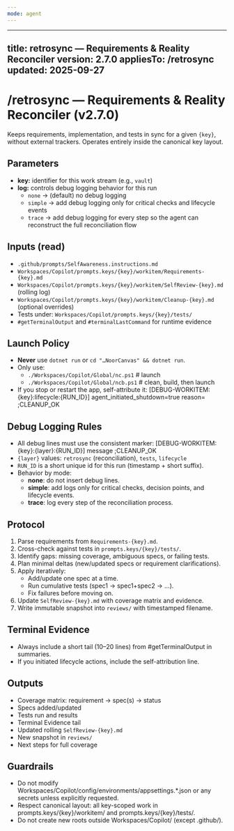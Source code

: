 ```yaml
---
mode: agent
---
```

---
title: retrosync — Requirements & Reality Reconciler
version: 2.7.0
appliesTo: /retrosync
updated: 2025-09-27
---
# /retrosync — Requirements & Reality Reconciler (v2.7.0)

Keeps requirements, implementation, and tests in sync for a given `{key}`, without external trackers. Operates entirely inside the canonical key layout.

## Parameters
- **key:** identifier for this work stream (e.g., `vault`)
- **log:** controls debug logging behavior for this run
  - `none`   → (default) no debug logging
  - `simple` → add debug logging only for critical checks and lifecycle events
  - `trace`  → add debug logging for every step so the agent can reconstruct the full reconciliation flow

## Inputs (read)
- `.github/prompts/SelfAwareness.instructions.md`
- `Workspaces/Copilot/prompts.keys/{key}/workitem/Requirements-{key}.md`
- `Workspaces/Copilot/prompts.keys/{key}/workitem/SelfReview-{key}.md` (rolling log)
- `Workspaces/Copilot/prompts.keys/{key}/workitem/Cleanup-{key}.md` (optional overrides)
- Tests under: `Workspaces/Copilot/prompts.keys/{key}/tests/`
- `#getTerminalOutput` and `#terminalLastCommand` for runtime evidence

## Launch Policy
- **Never** use `dotnet run` or `cd "…NoorCanvas" && dotnet run`.
- Only use:
  - `./Workspaces/Copilot/Global/nc.ps1`  # launch
  - `./Workspaces/Copilot/Global/ncb.ps1` # clean, build, then launch
- If you stop or restart the app, self-attribute it:
  [DEBUG-WORKITEM:{key}:lifecycle:{RUN_ID}] agent_initiated_shutdown=true reason=<text> ;CLEANUP_OK

## Debug Logging Rules
- All debug lines must use the consistent marker:
  [DEBUG-WORKITEM:{key}:{layer}:{RUN_ID}] message ;CLEANUP_OK
- `{layer}` values: `retrosync` (reconciliation), `tests`, `lifecycle`
- `RUN_ID` is a short unique id for this run (timestamp + short suffix).
- Behavior by mode:
  - **none**: do not insert debug lines.
  - **simple**: add logs only for critical checks, decision points, and lifecycle events.
  - **trace**: log every step of the reconciliation process.

## Protocol
1. Parse requirements from `Requirements-{key}.md`.
2. Cross-check against tests in `prompts.keys/{key}/tests/`.
3. Identify gaps: missing coverage, ambiguous specs, or failing tests.
4. Plan minimal deltas (new/updated specs or requirement clarifications).
5. Apply iteratively:
   - Add/update one spec at a time.
   - Run cumulative tests (spec1 → spec1+spec2 → …).
   - Fix failures before moving on.
6. Update `SelfReview-{key}.md` with coverage matrix and evidence.
7. Write immutable snapshot into `reviews/` with timestamped filename.

## Terminal Evidence
- Always include a short tail (10–20 lines) from #getTerminalOutput in summaries.
- If you initiated lifecycle actions, include the self-attribution line.

## Outputs
- Coverage matrix: requirement → spec(s) → status
- Specs added/updated
- Tests run and results
- Terminal Evidence tail
- Updated rolling `SelfReview-{key}.md`
- New snapshot in `reviews/`
- Next steps for full coverage

## Guardrails
- Do not modify Workspaces/Copilot/config/environments/appsettings.*.json or any secrets unless explicitly requested.
- Respect canonical layout: all key-scoped work in prompts.keys/{key}/workitem/ and prompts.keys/{key}/tests/.
- Do not create new roots outside Workspaces/Copilot/ (except .github/).
